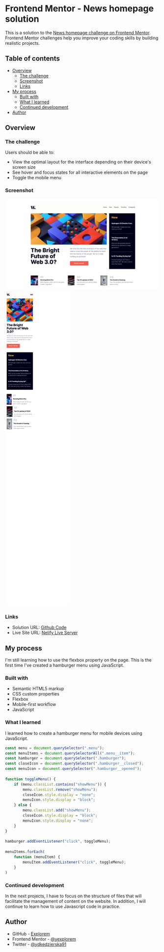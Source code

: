# Frontend Mentor - News homepage solution

This is a solution to the [News homepage challenge on Frontend Mentor](https://www.frontendmentor.io/challenges/news-homepage-H6SWTa1MFl). Frontend Mentor challenges help you improve your coding skills by building realistic projects. 

## Table of contents

- [Overview](#overview)
  - [The challenge](#the-challenge)
  - [Screenshot](#screenshot)
  - [Links](#links)
- [My process](#my-process)
  - [Built with](#built-with)
  - [What I learned](#what-i-learned)
  - [Continued development](#continued-development)
- [Author](#author)

## Overview

### The challenge

Users should be able to:

- View the optimal layout for the interface depending on their device's screen size
- See hover and focus states for all interactive elements on the page
- Toggle the mobile menu

### Screenshot

![](/assets/images/Screenshot_desktop.png)
![](/assets/images/Screenshot_mobile.png)

### Links

- Solution URL: [Github Code](https://github.com/explorem/news-homepage-main-solution)
- Live Site URL: [Nelify Live Server](https://resilient-muffin-31a3cf.netlify.app/)

## My process

I'm still learning how to use the flexbox property on the page. This is the first time I've created a hamburger menu using JavaScript.

### Built with

- Semantic HTML5 markup
- CSS custom properties
- Flexbox
- Mobile-first workflow
- JavaScript

### What I learned

I learned how to create a hamburger menu for mobile devices using JavaScript.

```js
const menu = document.querySelector(".menu");
const menuItems = document.querySelectorAll(".menu__item");
const hamburger = document.querySelector(".hamburger");
const closeIcon = document.querySelector(".hamburger__closed");
const menuIcon = document.querySelector(".hamburger__opened");

function toggleMenu() {
    if (menu.classList.contains("showMenu")) {
        menu.classList.remove("showMenu");
        closeIcon.style.display = "none";
        menuIcon.style.display = "block";
    } else {
        menu.classList.add("showMenu");
        closeIcon.style.display = "block";
        menuIcon.style.display = "none";
    }
}

hamburger.addEventListener("click", toggleMenu);

menuItems.forEach(
    function (menuItem) {
        menuItem.addEventListener("click", toggleMenu);
    }
)
```

### Continued development

In the next projects, I have to focus on the structure of files that will facilitate the management of content on the website. In addition, I will continue to learn how to use Javascript code in practice.

## Author

- GitHub - [Explorem](https://github.com/explorem)
- Frontend Mentor - [@yexplorem](https://www.frontendmentor.io/profile/explorem)
- Twitter - [@ydkedzierska91](https://www.twitter.com/dkedzierska91)
